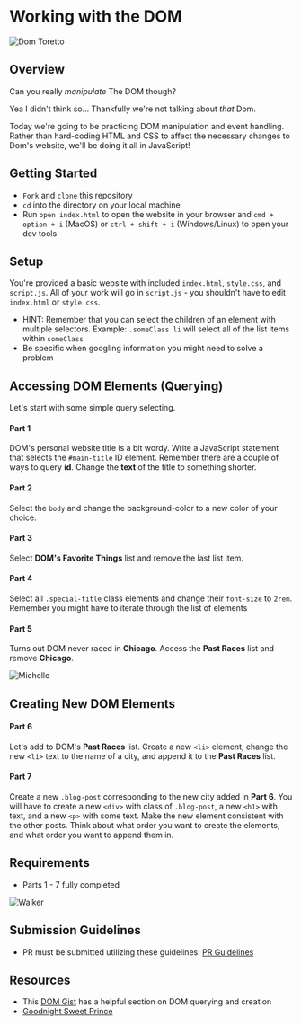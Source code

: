 # Working with the DOM

![Dom Toretto](https://external-content.duckduckgo.com/iu/?u=https%3A%2F%2Fmedia.giphy.com%2Fmedia%2FfRQUcrKIRUqeA%2Fgiphy.gif&f=1&nofb=1)

## Overview
Can you really _manipulate_ The DOM though?

Yea I didn't think so... Thankfully we're not talking about _that_ Dom.

Today we're going to be practicing DOM manipulation and event handling. Rather than hard-coding HTML and CSS to affect the necessary changes to Dom's website, we'll be doing it all in JavaScript!

## Getting Started
- `Fork` and `clone` this repository
- `cd` into the directory on your local machine
- Run `open index.html` to open the website in your browser and `cmd + option + i` (MacOS) or `ctrl + shift + i` (Windows/Linux) to open your dev tools

## Setup

You're provided a basic website with included `index.html`, `style.css`, and `script.js`. All of your work will go in `script.js` - you shouldn't have to edit `index.html` or `style.css`. 

- HINT: Remember that you can select the children of an element with multiple selectors. Example: `.someClass li` will select all of the list items within `someClass`
- Be specific when googling information you might need to solve a problem

## Accessing DOM Elements (Querying)

Let's start with some simple query selecting.

#### Part 1

DOM's personal website title is a bit wordy. Write a JavaScript statement that selects the `#main-title` ID element. Remember there are a couple of ways to query **id**. Change the **text** of the title to something shorter.

#### Part 2

Select the `body` and change the background-color to a new color of your choice.

#### Part 3

Select **DOM's Favorite Things** list and remove the last list item.

#### Part 4

Select all `.special-title` class elements and change their `font-size` to `2rem`. Remember you might have to iterate through the list of elements

#### Part 5

Turns out DOM never raced in **Chicago**. Access the **Past Races** list and remove **Chicago**.

![Michelle](https://external-content.duckduckgo.com/iu/?u=http%3A%2F%2Fmtv.mtvnimages.com%2Furi%2Fmgid%3Afile%3Ahttp%3Ashared%3Amtv.com%2Fnews%2Fwp-content%2Fuploads%2F2015%2F01%2Ftumblr_mii9ovR0MY1s28t2ko1_500-1421264888.gif&f=1&nofb=1)

## Creating New DOM Elements

#### Part 6

Let's add to DOM's **Past Races** list. Create a new `<li>` element, change the new `<li>` text to the name of a city, and append it to the **Past Races** list.

#### Part 7

Create a new `.blog-post` corresponding to the new city added in **Part 6**. You will have to create a new `<div>` with class of `.blog-post`, a new `<h1>` with text, and a new `<p>` with some text. Make the new element consistent with the other posts. Think about what order you want to create the elements, and what order you want to append them in.

## Requirements
- Parts 1 - 7 fully completed

![Walker](https://external-content.duckduckgo.com/iu/?u=https%3A%2F%2Fmedia.giphy.com%2Fmedia%2FWPvCzLY9u96wM%2Fgiphy.gif&f=1&nofb=1)

## Submission Guidelines

- PR must be submitted utilizing these guidelines: [PR Guidelines](https://github.com/SEI-R-2-22/template_pull_request)

## Resources
- This [DOM Gist](https://gist.github.com/thegitfather/9c9f1a927cd57df14a59c268f118ce86) has a helpful section on DOM querying and creation
- [Goodnight Sweet Prince](https://www.youtube.com/watch?v=5KnFcsSIzbg&ab_channel=Movieclips)
